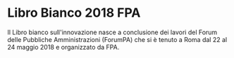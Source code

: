 # Libro Bianco 2018 FPA

Il Libro bianco sull'innovazione nasce a conclusione dei lavori del Forum delle Pubbliche Amministrazioni (ForumPA) che si è tenuto a Roma dal 22 al 24 maggio 2018 e organizzato da FPA.
